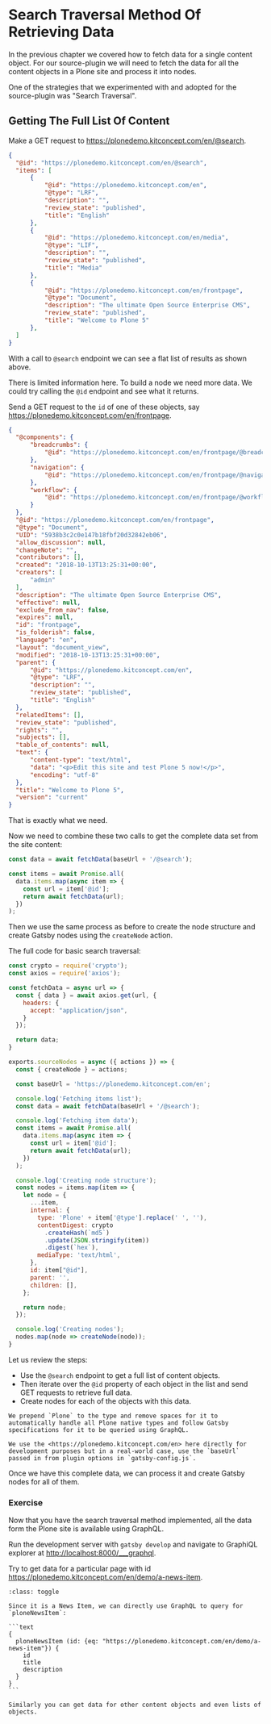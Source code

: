 # Search Traversal Method Of Retrieving Data

In the previous chapter we covered how to fetch data for a single content object.
For our source-plugin we will need to fetch the data for all the content objects in a Plone site and process it into nodes.

One of the strategies that we experimented with and adopted for the source-plugin was "Search Traversal".

## Getting The Full List Of Content

Make a GET request to <https://plonedemo.kitconcept.com/en/@search>.

```json
{
  "@id": "https://plonedemo.kitconcept.com/en/@search",
  "items": [
      {
          "@id": "https://plonedemo.kitconcept.com/en",
          "@type": "LRF",
          "description": "",
          "review_state": "published",
          "title": "English"
      },
      {
          "@id": "https://plonedemo.kitconcept.com/en/media",
          "@type": "LIF",
          "description": "",
          "review_state": "published",
          "title": "Media"
      },
      {
          "@id": "https://plonedemo.kitconcept.com/en/frontpage",
          "@type": "Document",
          "description": "The ultimate Open Source Enterprise CMS",
          "review_state": "published",
          "title": "Welcome to Plone 5"
      },
  ]
}
```

With a call to `@search` endpoint we can see a flat list of results as shown above.

There is limited information here.
To build a node we need more data.
We could try calling the `@id` endpoint and see what it returns.

Send a GET request to the `id` of one of these objects, say <https://plonedemo.kitconcept.com/en/frontpage>.

```json
{
  "@components": {
      "breadcrumbs": {
          "@id": "https://plonedemo.kitconcept.com/en/frontpage/@breadcrumbs"
      },
      "navigation": {
          "@id": "https://plonedemo.kitconcept.com/en/frontpage/@navigation"
      },
      "workflow": {
          "@id": "https://plonedemo.kitconcept.com/en/frontpage/@workflow"
      }
  },
  "@id": "https://plonedemo.kitconcept.com/en/frontpage",
  "@type": "Document",
  "UID": "5938b3c2c0e147b18fbf20d32842eb06",
  "allow_discussion": null,
  "changeNote": "",
  "contributors": [],
  "created": "2018-10-13T13:25:31+00:00",
  "creators": [
      "admin"
  ],
  "description": "The ultimate Open Source Enterprise CMS",
  "effective": null,
  "exclude_from_nav": false,
  "expires": null,
  "id": "frontpage",
  "is_folderish": false,
  "language": "en",
  "layout": "document_view",
  "modified": "2018-10-13T13:25:31+00:00",
  "parent": {
      "@id": "https://plonedemo.kitconcept.com/en",
      "@type": "LRF",
      "description": "",
      "review_state": "published",
      "title": "English"
  },
  "relatedItems": [],
  "review_state": "published",
  "rights": "",
  "subjects": [],
  "table_of_contents": null,
  "text": {
      "content-type": "text/html",
      "data": "<p>Edit this site and test Plone 5 now!</p>",
      "encoding": "utf-8"
  },
  "title": "Welcome to Plone 5",
  "version": "current"
}
```

That is exactly what we need.

Now we need to combine these two calls to get the complete data set from the site content:

```javascript
const data = await fetchData(baseUrl + '/@search');

const items = await Promise.all(
  data.items.map(async item => {
    const url = item['@id'];
    return await fetchData(url);
  })
);
```

Then we use the same process as before to create the node structure and create Gatsby nodes using the `createNode` action.

The full code for basic search traversal:

```javascript
const crypto = require('crypto');
const axios = require('axios');

const fetchData = async url => {
  const { data } = await axios.get(url, {
    headers: {
      accept: "application/json",
    }
  });

  return data;
}

exports.sourceNodes = async ({ actions }) => {
  const { createNode } = actions;

  const baseUrl = 'https://plonedemo.kitconcept.com/en';

  console.log('Fetching items list');
  const data = await fetchData(baseUrl + '/@search');

  console.log('Fetching item data');
  const items = await Promise.all(
    data.items.map(async item => {
      const url = item['@id'];
      return await fetchData(url);
    })
  );

  console.log('Creating node structure');
  const nodes = items.map(item => {
    let node = {
      ...item,
      internal: {
        type: 'Plone' + item['@type'].replace(' ', ''),
        contentDigest: crypto
          .createHash(`md5`)
          .update(JSON.stringify(item))
          .digest(`hex`),
        mediaType: 'text/html',
      },
      id: item["@id"],
      parent: '',
      children: [],
    };

    return node;
  });

  console.log('Creating nodes');
  nodes.map(node => createNode(node));
}
```

Let us review the steps:

- Use the `@search` endpoint to get a full list of content objects.
- Then iterate over the `@id` property of each object in the list and send GET requests to retrieve full data.
- Create nodes for each of the objects with this data.

```{note}
We prepend `Plone` to the type and remove spaces for it to automatically handle all Plone native types and follow Gatsby specifications for it to be queried using GraphQL.
```

```{note}
We use the <https://plonedemo.kitconcept.com/en> here directly for development purposes but in a real-world case, use the `baseUrl` passed in from plugin options in `gatsby-config.js`.
```

Once we have this complete data, we can process it and create Gatsby nodes for all of them.

### Exercise

Now that you have the search traversal method implemented, all the data form the Plone site is available using GraphQL.

Run the development server with `gatsby develop` and navigate to GraphiQL explorer at <http://localhost:8000/___graphql>.

Try to get data for a particular page with id <https://plonedemo.kitconcept.com/en/demo/a-news-item>.

````{admonition} Solution
:class: toggle

Since it is a News Item, we can directly use GraphQL to query for `ploneNewsItem`:

```text
{
  ploneNewsItem (id: {eq: "https://plonedemo.kitconcept.com/en/demo/a-news-item"}) {
    id
    title
    description
  }
}
```

Similarly you can get data for other content objects and even lists of objects.
````
